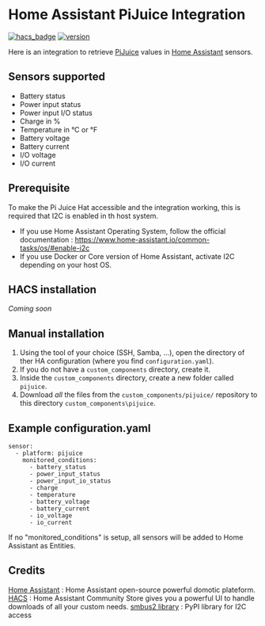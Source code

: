 # Home Assistant PiJuice Integration

[![hacs_badge](https://img.shields.io/badge/HACS-Default-orange.svg)](https://github.com/custom-components/hacs) [![version](https://img.shields.io/github/v/release/Racailloux/home-assistant-pijuice)](https://github.com/Racailloux/home-assistant-pijuice/releases)


Here is an integration to retrieve [PiJuice](https://github.com/PiSupply/PiJuice) values in [Home Assistant](https://home-assistant.io) sensors.

## Sensors supported
* Battery status
* Power input status
* Power input I/O status
* Charge in %
* Temperature in °C or °F
* Battery voltage
* Battery current
* I/O voltage
* I/O current

## Prerequisite
To make the Pi Juice Hat accessible and the integration working, this is required that I2C is enabled in th host system.<br>
- If you use Home Assistant Operating System, follow the official documentation : https://www.home-assistant.io/common-tasks/os/#enable-i2c<br>
- If you use Docker or Core version of Home Assistant, activate I2C depending on your host OS.

## HACS installation
*Coming soon*

## Manual installation
1. Using the tool of your choice (SSH, Samba, ...), open the directory of ther HA configuration (where you find `configuration.yaml`).
2. If you do not have a `custom_components` directory, create it.
3. Inside the `custom_components` directory, create a new folder called `pijuice`.
4. Download _all_ the files from the `custom_components/pijuice/` repository to this directory `custom_components\pijuice`.

## Example configuration.yaml
```
sensor:
  - platform: pijuice
    monitored_conditions:
      - battery_status
      - power_input_status
      - power_input_io_status
      - charge
      - temperature
      - battery_voltage
      - battery_current
      - io_voltage
      - io_current
```
If no "monitored_conditions" is setup, all sensors will be added to Home Assistant as Entities.

## Credits
[Home Assistant](https://github.com/home-assistant) : Home Assistant open-source powerful domotic plateform.<br>
[HACS](https://hacs.xyz/) : Home Assistant Community Store gives you a powerful UI to handle downloads of all your custom needs.
[smbus2 library](https://pypi.org/project/smbus2) : PyPI library for I2C access
